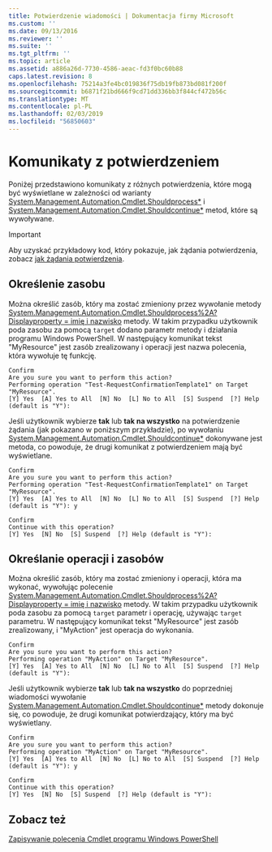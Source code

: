 ```yaml
---
title: Potwierdzenie wiadomości | Dokumentacja firmy Microsoft
ms.custom: ''
ms.date: 09/13/2016
ms.reviewer: ''
ms.suite: ''
ms.tgt_pltfrm: ''
ms.topic: article
ms.assetid: a886a26d-7730-4586-aeac-fd3f0bc60b88
caps.latest.revision: 8
ms.openlocfilehash: 75214a3fe4bc019836f75db19fb873bd081f200f
ms.sourcegitcommit: b6871f21bd666f9cd71dd336bb3f844cf472b56c
ms.translationtype: MT
ms.contentlocale: pl-PL
ms.lasthandoff: 02/03/2019
ms.locfileid: "56850603"
---
```

# <a name="confirmation-messages"></a>Komunikaty z potwierdzeniem

Poniżej przedstawiono komunikaty z różnych potwierdzenia, które mogą być wyświetlane w zależności od warianty [System.Management.Automation.Cmdlet.Shouldprocess*](/dotnet/api/System.Management.Automation.Cmdlet.ShouldProcess) i [ System.Management.Automation.Cmdlet.Shouldcontinue*](/dotnet/api/System.Management.Automation.Cmdlet.ShouldContinue) metod, które są wywoływane.

> [!IMPORTANT]
> Aby uzyskać przykładowy kod, który pokazuje, jak żądania potwierdzenia, zobacz [jak żądania potwierdzenia](./how-to-request-confirmations.md).

## <a name="specifying-the-resource"></a>Określenie zasobu

Można określić zasób, który ma zostać zmieniony przez wywołanie metody [System.Management.Automation.Cmdlet.Shouldprocess%2A? Displayproperty = imię i nazwisko](/dotnet/api/System.Management.Automation.Cmdlet.ShouldProcess?view=powershellsdk-1.1.0) metody. W takim przypadku użytkownik poda zasobu za pomocą `target` dodano parametr metody i działania programu Windows PowerShell. W następujący komunikat tekst "MyResource" jest zasób zrealizowany i operacji jest nazwa polecenia, która wywołuje tę funkcję.

```output
Confirm
Are you sure you want to perform this action?
Performing operation "Test-RequestConfirmationTemplate1" on Target "MyResource".
[Y] Yes  [A] Yes to All  [N] No  [L] No to All  [S] Suspend  [?] Help (default is "Y"):
```

Jeśli użytkownik wybierze **tak** lub **tak na wszystko** na potwierdzenie żądania (jak pokazano w poniższym przykładzie), po wywołaniu [System.Management.Automation.Cmdlet.Shouldcontinue*](/dotnet/api/System.Management.Automation.Cmdlet.ShouldContinue) dokonywane jest metoda, co powoduje, że drugi komunikat z potwierdzeniem mają być wyświetlane.

```output
Confirm
Are you sure you want to perform this action?
Performing operation "Test-RequestConfirmationTemplate1" on Target "MyResource".
[Y] Yes  [A] Yes to All  [N] No  [L] No to All  [S] Suspend  [?] Help (default is "Y"): y

Confirm
Continue with this operation?
[Y] Yes  [N] No  [S] Suspend  [?] Help (default is "Y"):
```

## <a name="specifying-the-operation-and-resource"></a>Określanie operacji i zasobów

Można określić zasób, który ma zostać zmieniony i operacji, która ma wykonać, wywołując polecenie [System.Management.Automation.Cmdlet.Shouldprocess%2A? Displayproperty = imię i nazwisko](/dotnet/api/System.Management.Automation.Cmdlet.ShouldProcess?view=powershellsdk-1.1.0) metody. W takim przypadku użytkownik poda zasobu za pomocą `target` parametr i operację, używając `target` parametru. W następujący komunikat tekst "MyResource" jest zasób zrealizowany, i "MyAction" jest operacja do wykonania.

```output
Confirm
Are you sure you want to perform this action?
Performing operation "MyAction" on Target "MyResource".
[Y] Yes  [A] Yes to All  [N] No  [L] No to All  [S] Suspend  [?] Help (default is "Y"):
```

Jeśli użytkownik wybierze **tak** lub **tak na wszystko** do poprzedniej wiadomości wywołanie [System.Management.Automation.Cmdlet.Shouldcontinue*](/dotnet/api/System.Management.Automation.Cmdlet.ShouldContinue) metody dokonuje się, co powoduje, że drugi komunikat potwierdzający, który ma być wyświetlany.

```output
Confirm
Are you sure you want to perform this action?
Performing operation "MyAction" on Target "MyResource".
[Y] Yes  [A] Yes to All  [N] No  [L] No to All  [S] Suspend  [?] Help (default is "Y"): y

Confirm
Continue with this operation?
[Y] Yes  [N] No  [S] Suspend  [?] Help (default is "Y"):
```

## <a name="see-also"></a>Zobacz też

[Zapisywanie polecenia Cmdlet programu Windows PowerShell](./writing-a-windows-powershell-cmdlet.md)
